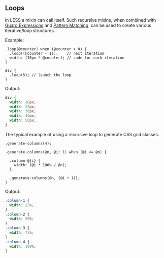 ## Loops

In LESS a mixin can call itself. Such recursive mixins, when combined with [Guard Expressions](#) and [Pattern Matching](#), can be used to create various iterative/loop structures.

Example:
```less
.loop(@counter) when (@counter > 0) {
  .loop((@counter - 1));    // next iteration
  width: (10px * @counter); // code for each iteration
}

div {
  .loop(5); // launch the loop
}
```
Output:
```css
div {
  width: 10px;
  width: 20px;
  width: 30px;
  width: 40px;
  width: 50px;
}
```

The typical example of using a recursive loop to generate CSS grid classes:
```less
.generate-columns(4);

.generate-columns(@n, @i: 1) when (@i <= @n) {

  .column-@{i} {
    width: (@i * 100% / @n);
  }

  .generate-columns(@n, (@i + 1));
}
```
Output:
```css
.column-1 {
  width: 25%;
}
.column-2 {
  width: 50%;
}
.column-3 {
  width: 75%;
}
.column-4 {
  width: 100%;
}
```
